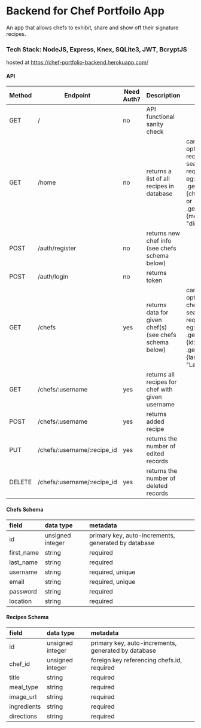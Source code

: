 # Backend for Chef Portfoilo App
An app that allows chefs to exhibit, share and show off their signature recipes.

### Tech Stack: NodeJS, Express, Knex, SQLite3, JWT, BcryptJS

hosted at
https://chef-portfolio-backend.herokuapp.com/

#### API

| Method | Endpoint                    | Need Auth? | Description                                             | Notes                                                                                                                  |
| ------ | --------------------------- | ---------- | ------------------------------------------------------- | ---------------------------------------------------------------------------------------------------------------------- |
| GET    | /                           | no         | API functional sanity check                             |                                                                                                                        |
| GET    | /home                       | no         | returns a list of all recipes in database               | can include optional recipes search in req.body, eg: .get('/home', {chef_id: 1}) or .get('/home', {meal_type: "dinner"}) |
| POST   | /auth/register              | no         | returns new chef info (see chefs schema below)          |                                                                                                                        |
| POST   | /auth/login                 | no         | returns token                                           |                                                                                                                        |
| GET    | /chefs                      | yes        | returns data for given chef(s) (see chefs schema below) |       can include optional chefs search in req.body, eg: .get('/chefs', {id: 1}) or .get('/chefs', {last_name: "Lagase"})                                                                                                                  |
| GET    | /chefs/:username            | yes        | returns all recipes for chef with given username                     |    |
| POST   | /chefs/:username            | yes        | returns added recipe                                    |                                                                                                                        |
| PUT    | /chefs/:username/:recipe_id | yes        | returns the number of edited records                    |                                                                                                                        |
| DELETE | /chefs/:username/:recipe_id | yes        | returns the number of deleted records                   |                                                                                                                        |

#### Chefs Schema

| field      | data type        | metadata                                            |
| :--------- | :--------------- | :-------------------------------------------------- |
| id         | unsigned integer | primary key, auto-increments, generated by database |
| first_name | string           | required                                            |
| last_name  | string           | required                                            |
| username   | string           | required, unique                                    |
| email      | string           | required, unique                                    |
| password   | string           | required                                            |
| location   | string           | required                                            |

#### Recipes Schema

| field       | data type        | metadata                                            |
| :---------- | :--------------- | :-------------------------------------------------- |
| id          | unsigned integer | primary key, auto-increments, generated by database |
| chef_id     | unsigned integer | foreign key referencing chefs.id, required          |
| title       | string           | required                                            |
| meal_type   | string           | required                                            |
| image_url   | string           | required                                            |
| ingredients | string           | required                                            |
| directions  | string           | required                                            |
